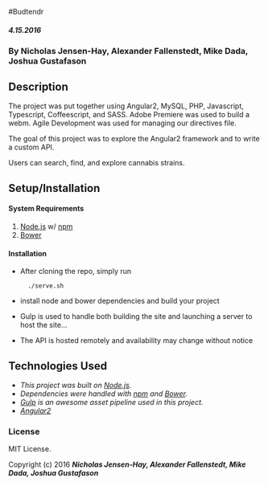 #Budtendr

####  _4.15.2016_

### By Nicholas Jensen-Hay, Alexander Fallenstedt, Mike Dada, Joshua Gustafason

## Description


The project was put together using Angular2, MySQL, PHP, Javascript, Typescript, Coffeescript, and SASS. Adobe Premiere was used to build a webm. Agile Development was used for managing our directives file.

The goal of this project was to explore the Angular2 framework and to write a custom API.

Users can search, find, and explore cannabis strains.

## Setup/Installation

#### System Requirements

1. [Node.js](https://nodejs.org/en/) w/ [npm](https://www.npmjs.com/)
2. [Bower](http://bower.io/)

#### Installation

* After cloning the repo, simply run

        ./serve.sh

* install node and bower dependencies and build your project

* Gulp is used to handle both building the site and launching a server to host the site...

* The API is hosted remotely and availability may change without notice


## Technologies Used

* _This project was built on [Node.js](https://nodejs.org/en/)._
* _Dependencies were handled with [npm](https://www.npmjs.com/) and [Bower](http://bower.io/)._
* _[Gulp](http://gulpjs.com/) is an awesome asset pipeline used in this project._
* _[Angular2](https://angular.io/)_

### License

MIT License.

Copyright (c) 2016 **_Nicholas Jensen-Hay, Alexander Fallenstedt, Mike Dada, Joshua Gustafason_**
